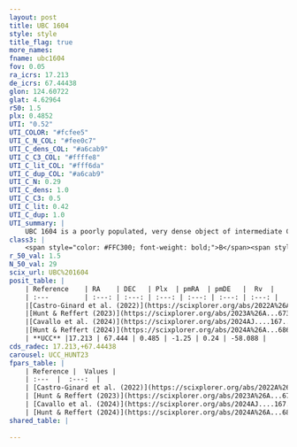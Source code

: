 ```yaml
---
layout: post
title: UBC 1604
style: style
title_flag: true
more_names: 
fname: ubc1604
fov: 0.05
ra_icrs: 17.213
de_icrs: 67.44438
glon: 124.60722
glat: 4.62964
r50: 1.5
plx: 0.4852
UTI: "0.52"
UTI_COLOR: "#fcfee5"
UTI_C_N_COL: "#fee0c7"
UTI_C_dens_COL: "#a6cab9"
UTI_C_C3_COL: "#ffffe8"
UTI_C_lit_COL: "#fff6da"
UTI_C_dup_COL: "#a6cab9"
UTI_C_N: 0.29
UTI_C_dens: 1.0
UTI_C_C3: 0.5
UTI_C_lit: 0.42
UTI_C_dup: 1.0
UTI_summary: |
    UBC 1604 is a poorly populated, very dense object of intermediate C3 quality. It was recently reported in the literature.
class3: |
    <span style="color: #FFC300; font-weight: bold;">B</span><span style="color: #FFC300; font-weight: bold;">B</span>
r_50_val: 1.5
N_50_val: 29
scix_url: UBC%201604
posit_table: |
    | Reference    | RA    | DEC   | Plx  | pmRA  | pmDE   |  Rv  |
    | :---         | :---: | :---: | :---: | :---: | :---: | :---: |
    |[Castro-Ginard et al. (2022)](https://scixplorer.org/abs/2022A%26A...661A.118C) | 17.22 | 67.44 | 0.49 | -1.26 | 0.25 | -- |
    |[Hunt & Reffert (2023)](https://scixplorer.org/abs/2023A%26A...673A.114H) | 17.213 | 67.44 | 0.49 | -1.272 | 0.245 | -58.089 |
    |[Cavallo et al. (2024)](https://scixplorer.org/abs/2024AJ....167...12C) | 17.17 | 67.432 | 0.489 | -- | -- | -- |
    |[Hunt & Reffert (2024)](https://scixplorer.org/abs/2024A%26A...686A..42H) | 17.213 | 67.44 | 0.49 | -1.272 | 0.245 | -58.089 |
    | **UCC** |17.213 | 67.444 | 0.485 | -1.25 | 0.24 | -58.088 | 
cds_radec: 17.213,+67.44438
carousel: UCC_HUNT23
fpars_table: |
    | Reference |  Values |
    | :---  |  :---:  |
    | [Castro-Ginard et al. (2022)](https://scixplorer.org/abs/2022A%26A...661A.118C) | `AV=3.026, Dist=2123, logAge=8.051` |
    | [Hunt & Reffert (2023)](https://scixplorer.org/abs/2023A%26A...673A.114H) | `AV50=3.625, diffAV50=1.588, MOD50=11.404, logAge50=7.667` |
    | [Cavallo et al. (2024)](https://scixplorer.org/abs/2024AJ....167...12C) | `AV50=3.48, dMod50=11.91, logAge50=7.29, [Fe/H]50=0.64` |
    | [Hunt & Reffert (2024)](https://scixplorer.org/abs/2024A%26A...686A..42H) | `MassJ=238.001` |
shared_table: |
    
---
```

